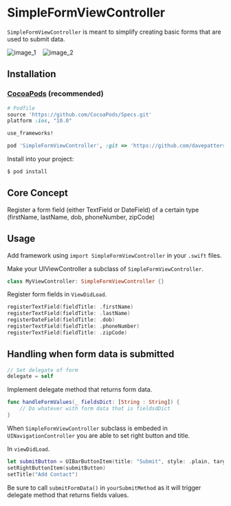 SimpleFormViewController
========================

`SimpleFormViewController` is meant to simplify creating basic forms that are used to submit data.

![image_1](https://user-images.githubusercontent.com/8164764/44277574-c6020e00-a210-11e8-933b-e35cdd7e6bca.jpeg)
 &nbsp;&nbsp; ![image_2](https://user-images.githubusercontent.com/8164764/44277584-cbf7ef00-a210-11e8-9775-ca541843f5e4.jpeg) &nbsp;&nbsp;

## Installation

### [CocoaPods](https://cocoapods.org/) (recommended)

```ruby
# Podfile
source 'https://github.com/CocoaPods/Specs.git'
platform :ios, "10.0"

use_frameworks!

pod 'SimpleFormViewController', :git => 'https://github.com/davepatterson/SimpleFormViewController', :branch => 'master'
```

Install into your project:

```bash
$ pod install
```

## Core Concept
Register a form field (either TextField or DateField) of a certain type (firstName, lastName, dob, phoneNumber, zipCode)

## Usage

Add framework using `import SimpleFormViewController` in your `.swift` files.

Make your UIViewController a subclass of `SimpleFormViewController`.

``` swift
class MyViewController: SimpleFormViewController {}
```

Register form fields in `ViewDidLoad`.

```swift
registerTextField(fieldTitle: .firstName)
registerTextField(fieldTitle: .lastName)
registerDateField(fieldTitle: .dob)
registerTextField(fieldTitle: .phoneNumber)
registerTextField(fieldTitle: .zipCode)
```

## Handling when form data is submitted

```swift
// Set delegate of form
delegate = self
```

Implement delegate method that returns form data.

```swift
func handleFormValues(_ fieldsDict: [String : String]) {
	// Do whatever with form data that is fieldsdDict
}
```

When `SimpleFormViewController` subclass is embeded in `UINavigationController` you are able to set right button and title.

In `viewDidLoad`.

```swift
let submitButton = UIBarButtonItem(title: "Submit", style: .plain, target: self, action: #selector(yourSubmitMethod))
setRightButtonItem(submitButton)
setTitle("Add Contact")
```

Be sure to call `submitFormData()` in `yourSubmitMethod` as it will trigger delegate method that returns fields values.


